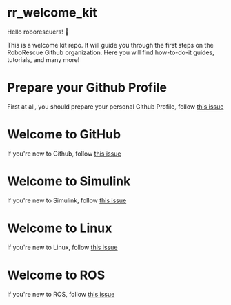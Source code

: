 # rr_welcome_kit

Hello roborescuers! 👋

This is a welcome kit repo. It will guide you through the first steps on the RoboRescue Github organization. 
Here you will find how-to-do-it guides, tutorials, and many more! 

# Prepare your Github Profile
First at all, you should prepare your personal Github Profile, follow [this issue](https://github.com/RoboRescueUMA/rr_welcome_kit/issues/1)

# Welcome to GitHub
If you're new to Github, follow [this issue](https://github.com/RoboRescueUMA/rr_welcome_kit/issues/6)

# Welcome to Simulink
If you're new to Simulink, follow [this issue](https://github.com/RoboRescueUMA/rr_welcome_kit/issues/5)

# Welcome to Linux
If you're new to Linux, follow [this issue](https://github.com/RoboRescueUMA/rr_welcome_kit/issues/4)

# Welcome to ROS
If you're new to ROS, follow [this issue](https://github.com/RoboRescueUMA/rr_welcome_kit/issues/2)

